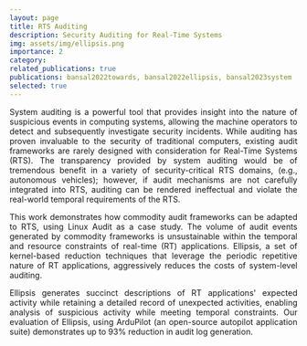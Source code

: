 ```yaml
---
layout: page
title: RTS Auditing
description: Security Auditing for Real-Time Systems
img: assets/img/ellipsis.png
importance: 2
category:
related_publications: true
publications: bansal2022towards, bansal2022ellipsis, bansal2023system
selected: true
---
```


<div style="text-align: justify;">

<p>
System auditing is a powerful tool that provides insight into
the nature of suspicious events in computing systems, allowing the machine
operators to detect and subsequently investigate security incidents. While
auditing has proven invaluable to the security of traditional computers,
existing audit frameworks are rarely designed with consideration for
Real-Time Systems (RTS). The transparency provided by system auditing
would be of tremendous benefit in a variety of security-critical RTS
domains, (e.g., autonomous vehicles); however, if audit mechanisms are
not carefully integrated into RTS, auditing can be rendered ineffectual
and violate the real-world temporal requirements of the RTS.
</p>

<p>
This work demonstrates how commodity audit frameworks can be adapted
to RTS, using Linux Audit as a case study.
The volume of audit events generated by commodity frameworks is 
unsustainable within the temporal and resource constraints of real-time
(RT) applications. 
Ellipsis, a set of kernel-based
reduction techniques that leverage the periodic repetitive nature of
RT applications, aggressively reduces the costs of system-level auditing.

Ellipsis generates succinct descriptions of RT applications' expected activity
while retaining a detailed record of unexpected activities, enabling
analysis of suspicious activity while meeting temporal constraints. Our
evaluation of Ellipsis, using ArduPilot (an open-source autopilot application
suite) demonstrates up to 93% reduction in audit log generation.
</p>

</div>

<br>